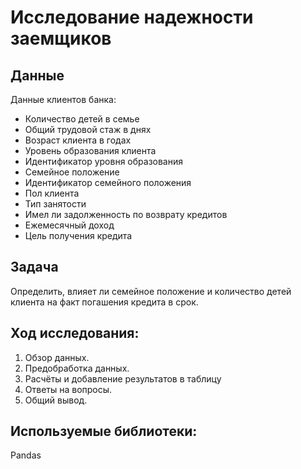 # Исследование надежности заемщиков
## Данные
Данные клиентов банка:
- Количество детей в семье
- Общий трудовой стаж в днях
- Возраст клиента в годах
- Уровень образования клиента
- Идентификатор уровня образования
- Семейное положение
- Идентификатор семейного положения
- Пол клиента
- Тип занятости
- Имел ли задолженность по возврату кредитов
- Ежемесячный доход
- Цель получения кредита

## Задача
Определить, влияет ли семейное положение и количество детей клиента на факт погашения кредита в срок.

## Ход исследования:
 1. Обзор данных.
 2. Предобработка данных.
 3. Расчёты и добавление результатов в таблицу
 4. Ответы на вопросы.
 5. Общий вывод.
 
 ## Используемые библиотеки: 
Pandas
